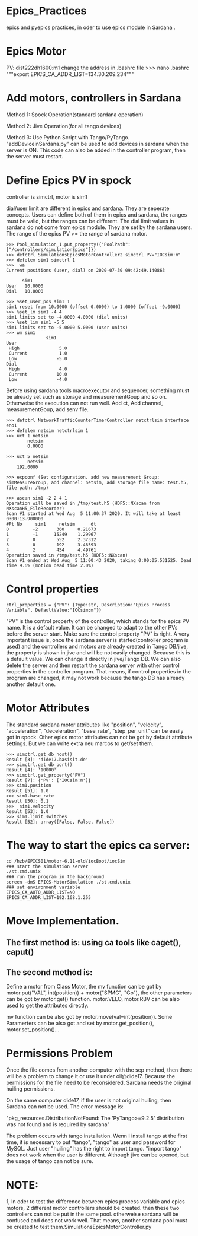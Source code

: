 # Epics_Practices
epics and pyepics practices, in oder to use epics module in Sardana .

# Epics Motor

PV: dist222dh1600:m1
change the address in .bashrc file
	>>> nano .bashrc
	"""export EPICS_CA_ADDR_LIST=134.30.209.234"""


# Add motors, controllers in Sardana
Method 1: Spock Operation(standard sardana operation)

Method 2: Jive Operation(for all tango devices)

Method 3: Use Python Script with Tango/PyTango. "addDeviceinSardana.py" can be used to add devices in sardana when the server is ON. This code can also be added in the controller program, then the server must restart. 


# Define Epics PV in spock 

controller is simctrl, motor is sim1

dial/user limit are different in epics and sardana. They are seperate concepts. Users can define both of them in epics and sardana, the ranges must be valid, but the ranges can be different. The dial limit values in sardana do not come from epics module. They are set by the sardana users. The range of the epics PV >= the range of sardana motor.     
	
	>>> Pool_simulation_1.put_property({"PoolPath":["/controllers/simulationEpics"]}) 
	>>> defctrl SimulationsEpicsMotorController2 simctrl PV="IOCsim:m"
	>>> defelem sim1 simctrl 1
	>>>  wa
	Current positions (user, dial) on 2020-07-30 09:42:49.140863

          sim1
	User   10.0000
	Dial   10.0000

	>>> %set_user_pos sim1 1
	sim1 reset from 10.0000 (offset 0.0000) to 1.0000 (offset -9.0000)
	>>> %set_lm sim1 -4 4 
	sim1 limits set to -4.0000 4.0000 (dial units)
	>>> %set_lim sim1 -5 5
	sim1 limits set to -5.0000 5.0000 (user units)
	>>> wm sim1
                   sim1
	User               
	 High               5.0
	 Current            1.0
	 Low               -5.0
	Dial               
	 High               4.0
	 Current           10.0
	 Low               -4.0

Before using sardana tools macroexecutor and sequencer, something must be already set such as storage and measurementGoup and so on. Otherweise the execution can not run well. Add ct, Add channel, measurementGoup, add senv file. 
	
	>>> defctrl NetworkTrafficCounterTimerController netctrlsim interface eno1
	>>> defelem netsim netctrlsim 1 
	>>> uct 1 netsim
    		netsim
    		0.0000

	>>> uct 5 netsim
    		netsim
  		192.0000
	
	>>> expconf (Set configuration. add new measurement Group: simMeasureGroup, add channel: netsim, add storage file name: test.h5, file path: /tmp)
	
	>>> ascan sim1 -2 2 4 1
	Operation will be saved in /tmp/test.h5 (HDF5::NXscan from NXscanH5_FileRecorder)
	Scan #1 started at Wed Aug  5 11:00:37 2020. It will take at least 0:00:13.900000
 	#Pt No     sim1     netsim      dt   
   	0         -2       360     0.21673 
   	1         -1      15249    1.29967 
   	2         0        552     2.37312 
   	3         0        192     3.46593 
   	4         2        454     4.49761 
	Operation saved in /tmp/test.h5 (HDF5::NXscan)
	Scan #1 ended at Wed Aug  5 11:00:43 2020, taking 0:00:05.531525. Dead time 9.6% (motion dead time 2.0%)

# Control properties 
	ctrl_properties = {"PV": {Type:str, Description:"Epics Process Variable", DefaultValue:"IOCsim:m"}}

"PV" is the control property of the controller, which stands for the epics PV name. It is a default value. It can be changed to adapt to the other PVs before the server start. Make sure the control property "PV" is right. A very important issue is, once the sardana server is started(controller program is used) and the controllers and motors are already created in Tango DB/jive, the property is shown in jive and will be not easily changed. Because this is a default value. We can change it directly in jive/Tango DB. We can also delete the server and then restart the sardana server with other control properties in the controller program. That means, if control properties in the program are changed, it may not work because the tango DB has already another default one. 

# Motor Attributes

The standard sardana motor attributes like "position", "velocity", "acceleration", "deceleration", "base_rate", "step_per_unit" can be easily got in spock. Other epics motor attributes can not be got by default attribute settings. But we can write extra neu marcos to get/set them. 

	>>> simctrl.get_db_host()
	Result [3]: 'dide17.basisit.de'
	>>> simctrl.get_db_port()
	Result [4]: '10000'
	>>> simctrl.get_property("PV")
	Result [7]: {'PV': ['IOCsim:m']}
	>>> sim1.position
	Result [51]: 1.0
	>>> sim1.base_rate
	Result [50]: 0.1
	>>>  sim1.velocity
	Result [53]: 1.0
	>>> sim1.limit_switches
	Result [52]: array([False, False, False])


  
# The way to start the epics ca server:
	cd /hzb/EPICS01/motor-6.11-old/iocBoot/iocSim
	### start the simulation server
	./st.cmd.unix
	### run the program in the background
	screen -dmS EPICS-MotorSimulation ./st.cmd.unix
	### set environment variable 
	EPICS_CA_AUTO_ADDR_LIST=NO
	EPICS_CA_ADDR_LIST=192.168.1.255


# Move Implementation.

## The first method is: using ca tools like caget(), caput()
  
## The second method is:
  
  Define a motor from Class Motor, the mv function can be got by motor.put("VAL", int(position)) + motor("SPMG", "Go"), the other parameters can be got by motor.get() function. motor.VELO, motor.RBV can be also used to get the attributes directly.
  
   mv function can be also got by motor.move(val=int(position)). Some Paramerters can be also got and set by motor.get_position(), motor.set_position()...

# Permissions Problem 
Once the file comes from another computer with the scp method, then there will be a problem to change it or use it under oil@dide17. Because the permissions for the file need to be reconsidered. Sardana needs the original huiling permissions.

On the same computer dide17, if the user is not original huiling, then Sardana can not be used. The error message is:  

"pkg_resources.DistributionNotFound: The 'PyTango>=9.2.5' distribution was not found and is required by sardana"

The problem occurs with tango installation. Wenn I install tango at the first time, it is necessary to put "tango", "tango" as user and password for MySQL. Just user "huiling" has the right to import tango. "import tango" does not work when the user is different. Although jive can be opened, but the usage of tango can not be sure.

# NOTE:
1, In oder to test the difference between epics process variable and epics motors, 2 different motor controllers should be created. then these two controllers can not be put in the same pool. otherweise sardana will be confused and does not work well.  That means, another sardana pool must be created to test them.SimulationsEpicsMotorController.py
